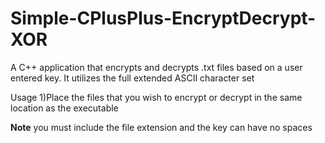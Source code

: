 # Simple-CPlusPlus-EncryptDecrypt-XOR
A C++ application that encrypts and decrypts .txt files based on a user entered key. It utilizes the full extended ASCII character set

Usage
1)Place the files that you wish to encrypt or decrypt in the same location as the executable

**Note**
you must include the file extension and the key can have no spaces
